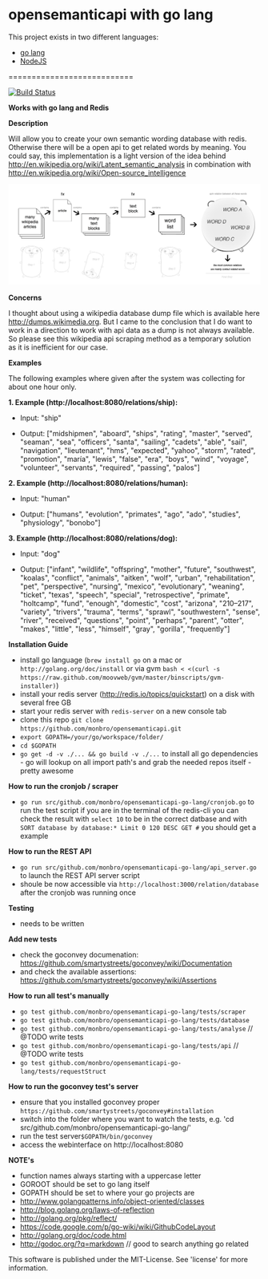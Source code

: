 opensemanticapi with go lang
============================

This project exists in two different languages:
* [go lang](https://github.com/monbro/opensemanticapi-go-lang)
* [NodeJS](https://github.com/monbro/opensemanticapi)

===========================

[![Build Status](https://travis-ci.org/monbro/opensemanticapi-go-lang.png)](https://travis-ci.org/monbro/opensemanticapi-go-lang)

**Works with go lang and Redis**

**Description**

Will allow you to create your own semantic wording database with redis. Otherwise there will be a open api to get related words by meaning. You could say, this implementation is a light version of the idea behind http://en.wikipedia.org/wiki/Latent_semantic_analysis in combination with http://en.wikipedia.org/wiki/Open-source_intelligence

![ScreenShot](https://raw.githubusercontent.com/monbro/opensemanticapi-go-lang/master/osapi_explanation.jpg)

**Concerns**

I thought about using a wikipedia database dump file which is available here http://dumps.wikimedia.org.
But I came to the conclusion that I do want to work in a direction to work with api data as a dump is not always available. So please see this wikipedia api scraping method as a temporary solution as it is inefficient for our case.

**Examples**

The following examples where given after the system was collecting for about one hour only.

**1. Example (http://localhost:8080/relations/ship):**

* Input: "ship"

* Output: ["midshipmen", "aboard", "ships", "rating", "master", "served", "seaman", "sea", "officers", "santa", "sailing", "cadets", "able", "sail", "navigation", "lieutenant", "hms", "expected", "yahoo", "storm", "rated", "promotion", "maría", "lewis", "false", "era", "boys", "wind", "voyage", "volunteer", "servants", "required", "passing", "palos"]

**2. Example (http://localhost:8080/relations/human):**

* Input: "human"

* Output: ["humans", "evolution", "primates", "ago", "ado", "studies", "physiology", "bonobo"]

**3. Example (http://localhost:8080/relations/dog):**

* Input: "dog"

* Output: ["infant", "wildlife", "offspring", "mother", "future", "southwest", "koalas", "conflict", "animals", "aitken", "wolf", "urban", "rehabilitation", "pet", "perspective", "nursing", "mexico", "evolutionary", "weaning", "ticket", "texas", "speech", "special", "retrospective", "primate", "holtcamp", "fund", "enough", "domestic", "cost", "arizona", "210–217", "variety", "trivers", "trauma", "terms", "sprawl", "southwestern", "sense", "river", "received", "questions", "point", "perhaps", "parent", "otter", "makes", "little", "less", "himself", "gray", "gorilla", "frequently"]

**Installation Guide**

* install go language (```brew install go``` on a mac or ```http://golang.org/doc/install``` or via gvm ```bash < <(curl -s https://raw.github.com/moovweb/gvm/master/binscripts/gvm-installer)```)
* install your redis server (http://redis.io/topics/quickstart) on a disk with several free GB
* start your redis server with ```redis-server``` on a new console tab
* clone this repo ```git clone https://github.com/monbro/opensemanticapi.git```
* ```export GOPATH=/your/go/workspace/folder/```
* ```cd $GOPATH```
* ```go get -d -v ./... && go build -v ./...``` to install all go dependencies - go will lookup on all import path's and grab the needed repos itself - pretty awesome

**How to run the cronjob / scraper**

* ```go run src/github.com/monbro/opensemanticapi-go-lang/cronjob.go``` to run the test script
if you are in the terminal of the redis-cli you can check the result with ```select 10``` to be in the correct datbase
and with ```SORT database by database:* Limit 0 120 DESC GET #``` you should get a example

**How to run the REST API**

* ```go run src/github.com/monbro/opensemanticapi-go-lang/api_server.go``` to launch the REST API server script
* shoule be now accessible via ```http://localhost:3000/relation/database``` after the cronjob was running once

**Testing**

* needs to be written

**Add new tests**

* check the goconvey documenation: https://github.com/smartystreets/goconvey/wiki/Documentation
* and check the available assertions: https://github.com/smartystreets/goconvey/wiki/Assertions

**How to run all test's manually**

* ```go test github.com/monbro/opensemanticapi-go-lang/tests/scraper```
* ```go test github.com/monbro/opensemanticapi-go-lang/tests/database```
* ```go test github.com/monbro/opensemanticapi-go-lang/tests/analyse``` // @TODO write tests
* ```go test github.com/monbro/opensemanticapi-go-lang/tests/api``` // @TODO write tests
* ```go test github.com/monbro/opensemanticapi-go-lang/tests/requestStruct```

**How to run the goconvey test's server**

* ensure that you installed goconvey proper ```https://github.com/smartystreets/goconvey#installation```
* switch into the folder where you want to watch the tests, e.g. 'cd src/github.com/monbro/opensemanticapi-go-lang/'
* run the test server```$GOPATH/bin/goconvey```
* access the webinterface on http://localhost:8080

**NOTE's**

* function names always starting with a uppercase letter
* GOROOT should be set to go lang itself
* GOPATH should be set to where your go projects are
* http://www.golangpatterns.info/object-oriented/classes
* http://blog.golang.org/laws-of-reflection
* http://golang.org/pkg/reflect/
* https://code.google.com/p/go-wiki/wiki/GithubCodeLayout
* http://golang.org/doc/code.html
* http://godoc.org/?q=markdown // good to search anything go related

This software is published under the MIT-License. See 'license' for more information.
